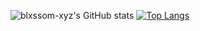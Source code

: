 ![blxssom-xyz's GitHub stats](https://github-readme-stats.vercel.app/api?username=blxssom-xyz&show_icons=true&theme=dark)
[![Top Langs](https://github-readme-stats.vercel.app/api/top-langs/?username=blxssom-xyz&show_icons=true&theme=dark)](https://github.com/anuraghazra/github-readme-stats)
